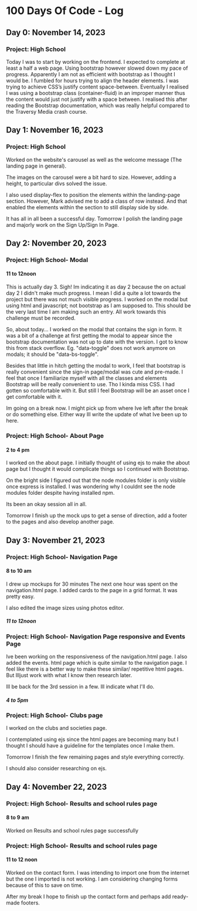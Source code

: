 # 100 Days Of Code - Log

## Day 0: November 14, 2023

### Project: High School

Today I was to start by working on the frontend. I expected to complete at least a half a web page.
Using bootstrap however slowed down my pace of progress. Apparently I am not as efficient with bootstrap as I thought I would be. I fumbled for hours trying to align the header elements. I was trying to achieve CSS’s justify content space-between. Eventually I realised I was using a bootstrap class (container-fluid) in an improper manner thus the content would just not justify with a space between. I realised this after reading the Bootstrap documentation, which was really helpful compared to the Traversy Media crash course.

## Day 1: November 16, 2023

### Project: High School

Worked on the website's carousel as well as the welcome message (The landing page in general).

The images on the carousel were a bit hard to size. However, adding a height, to particular divs solved the issue.

I also used display-flex to position the elements within the landing-page section. However, Mark advised me to add a class of row instead. And that enabled the elements within the section to still display side by side.

It has all in all been a successful day. Tomorrow I polish the landing page and majorly work on the Sign Up/Sign In Page.

## Day 2: November 20, 2023

### Project: High School- Modal

#### 11 to 12noon

This is actually day 3. Sigh! Im indicating it as day 2 because the on actual day 2 I didn't make much progress. I mean I did a quite a lot towards the project but there was not much visible progress. I worked on the modal but using html and javascript; not bootstrap as I am supposed to. This should be the very last time I am making such an entry. All work towards this challenge must be recorded.

So, about today... I worked on the modal that contains the sign in form. It was a bit of a challenge at first getting the modal to appear since the bootstrap documentation was not up to date with the version. I got to know this from stack overflow. Eg. "data-toggle" does not work anymore on modals; it should be "data-bs-toggle".

Besides that little in hitch getting the modal to work, I feel that bootstrap is really convenient since the sign-in page/modal was cute and pre-made. I feel that once I familiarize myself with all the classes and elements Bootstrap will be really convenient to use. Tho I kinda miss CSS. I had gotten so comfortable with it. But still I feel Bootstrap will be an asset once I get comfortable with it.

Im going on a break now. I might pick up from where Ive left after the break or do something else. Either way Ill write the update of what Ive been up to here.

### Project: High School- About Page

#### 2 to 4 pm

I worked on the about page. I initially thought of using ejs to make the about page but I thought it would complicate things so I continued with Bootstrap.

On the bright side I figured out that the node modules folder is only visible once express is installed. I was wondering why I couldnt see the node modules folder despite having installed npm.

Its been an okay session all in all.

Tomorrow I finish up the mock ups to get a sense of direction, add a footer to the pages and also develop another page.

## Day 3: November 21, 2023

### Project: High School- Navigation Page

#### 8 to 10 am

I drew up mockups for 30 minutes
The next one hour was spent on the navigation.html page. I added cards to the page in a grid format. It was pretty easy.

I also edited the image sizes using photos editor.

##### 11 to 12noon
### Project: High School- Navigation Page responsive and Events Page
Ive been working on the responsiveness of the navigation.html page. I also added the events. html page which is quite similar to the navigation page. I feel like there is a better way to make these similar/ repetitive html pages. But Illjust work with what I know then research later.

Ill be back for the 3rd session in a few. Ill indicate what I'll do.

##### 4 to 5pm
### Project: High School- Clubs page
I worked on the clubs and societies page.

I contemplated using ejs since the html pages are becoming many but I thought I should have a guideline for the templates once I make them. 

Tomorrow I finish the few remaining pages and style everything correctly.

I should also consider researching on ejs.

## Day 4: November 22, 2023

### Project: High School- Results and school rules page

#### 8 to 9 am
Worked on Results and school rules page successfully

### Project: High School- Results and school rules page
#### 11 to 12 noon
Worked on the contact form. I was intending to import one from the internet but the one I imported is not working. I am considering changing forms because of this to save on time.

After my break I hope to finish up the contact form and perhaps add ready-made footers.
